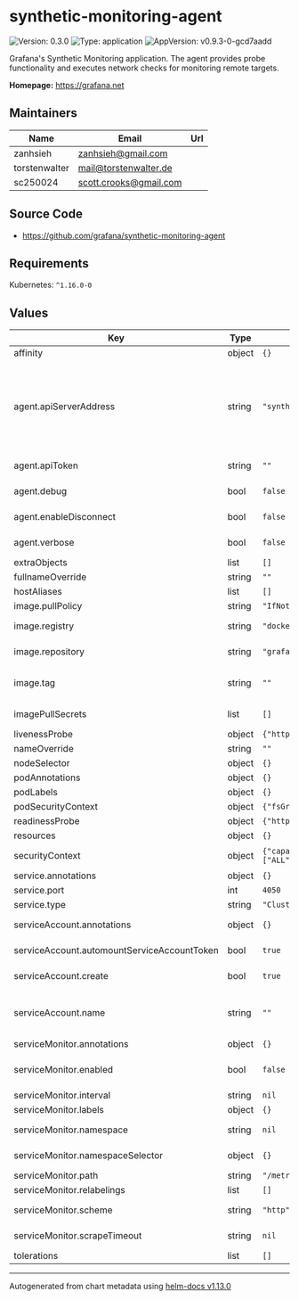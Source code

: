 # synthetic-monitoring-agent

![Version: 0.3.0](https://img.shields.io/badge/Version-0.3.0-informational?style=flat-square) ![Type: application](https://img.shields.io/badge/Type-application-informational?style=flat-square) ![AppVersion: v0.9.3-0-gcd7aadd](https://img.shields.io/badge/AppVersion-v0.9.3--0--gcd7aadd-informational?style=flat-square)

Grafana's Synthetic Monitoring application. The agent provides probe functionality and executes network checks for monitoring remote targets.

**Homepage:** <https://grafana.net>

## Maintainers

| Name | Email | Url |
| ---- | ------ | --- |
| zanhsieh | <zanhsieh@gmail.com> |  |
| torstenwalter | <mail@torstenwalter.de> |  |
| sc250024 | <scott.crooks@gmail.com> |  |

## Source Code

* <https://github.com/grafana/synthetic-monitoring-agent>

## Requirements

Kubernetes: `^1.16.0-0`

## Values

| Key | Type | Default | Description |
|-----|------|---------|-------------|
| affinity | object | `{}` | Node affinity for pod assignment. |
| agent.apiServerAddress | string | `"synthetic-monitoring-grpc.grafana.net:443"` | Default server endpoint for receiving synthetic monitoring checks on Grafana's side. See https://grafana.com/docs/grafana-cloud/synthetic-monitoring/private-probes/#probe-api-server-url for more information. |
| agent.apiToken | string | `""` | **REQUIRED** API token from Grafana Cloud. |
| agent.debug | bool | `false` | Enable / disable debug logging on the agent. |
| agent.enableDisconnect | bool | `false` | Enable / disable the HTTP /disconnect endpoint |
| agent.verbose | bool | `false` | Enable / disable verbose logging on the agent. |
| extraObjects | list | `[]` | Add dynamic manifests via values: |
| fullnameOverride | string | `""` | Override the fullname of the chart. |
| hostAliases | list | `[]` | hostAliases to add |
| image.pullPolicy | string | `"IfNotPresent"` | Image pull policy. |
| image.registry | string | `"docker.io"` | Base registry to pull the container image from. |
| image.repository | string | `"grafana/synthetic-monitoring-agent"` | Base repository for container image. |
| image.tag | string | `""` | Image tag; overrides the image tag whose default is the chart `appVersion`. |
| imagePullSecrets | list | `[]` | Docker registry secret names as an array. |
| livenessProbe | object | `{"httpGet":{"path":"/","port":"http"}}` | Liveness probe for the agent |
| nameOverride | string | `""` | Override the name of the chart. |
| nodeSelector | object | `{}` | Node labels for pod assignment. |
| podAnnotations | object | `{}` | Annotations to add to each pod. |
| podLabels | object | `{}` | Labels to add to each pod. |
| podSecurityContext | object | `{"fsGroup":65534}` | Security context on the Pod level. |
| readinessProbe | object | `{"httpGet":{"path":"/ready","port":"http"}}` | Readiness probe for the agent |
| resources | object | `{}` | Default resources to apply. |
| securityContext | object | `{"capabilities":{"drop":["ALL"]},"readOnlyRootFilesystem":true,"runAsNonRoot":true,"runAsUser":65534}` | Security context for the container level. |
| service.annotations | object | `{}` | Annotations for the service |
| service.port | int | `4050` | Service port. |
| service.type | string | `"ClusterIP"` | Type of service to create. |
| serviceAccount.annotations | object | `{}` | Annotations to add to the service account |
| serviceAccount.automountServiceAccountToken | bool | `true` | Whether to automatically mount a service account token volume. |
| serviceAccount.create | bool | `true` | Specifies whether a service account should be created |
| serviceAccount.name | string | `""` | The name of the service account to use. If not set and create is true, a name is generated using the fullname template |
| serviceMonitor.annotations | object | `{}` | ServiceMonitor annotations |
| serviceMonitor.enabled | bool | `false` | If enabled, ServiceMonitor resources for Prometheus Operator are created |
| serviceMonitor.interval | string | `nil` | ServiceMonitor scrape interval |
| serviceMonitor.labels | object | `{}` | Additional ServiceMonitor labels |
| serviceMonitor.namespace | string | `nil` | Alternative namespace for ServiceMonitor resources |
| serviceMonitor.namespaceSelector | object | `{}` | Namespace selector for ServiceMonitor resources |
| serviceMonitor.path | string | `"/metrics"` | ServiceMonitor path to scrape |
| serviceMonitor.relabelings | list | `[]` | ServiceMonitor relabeling config |
| serviceMonitor.scheme | string | `"http"` | ServiceMonitor scheme (http or https) |
| serviceMonitor.scrapeTimeout | string | `nil` | ServiceMonitor scrape timeout in Go duration format (e.g. 15s) |
| tolerations | list | `[]` | List of node taints to tolerate. |

----------------------------------------------
Autogenerated from chart metadata using [helm-docs v1.13.0](https://github.com/norwoodj/helm-docs/releases/v1.13.0)
